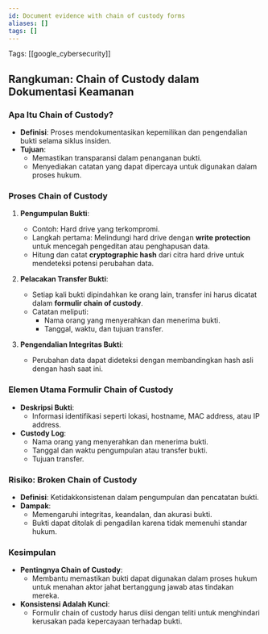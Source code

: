 ```yaml
---
id: Document evidence with chain of custody forms
aliases: []
tags: []
---
```


Tags: [[google_cybersecurity]]

## **Rangkuman: Chain of Custody dalam Dokumentasi Keamanan**

### **Apa Itu Chain of Custody?**
- **Definisi**: Proses mendokumentasikan kepemilikan dan pengendalian bukti selama siklus insiden.
- **Tujuan**:
  - Memastikan transparansi dalam penanganan bukti.
  - Menyediakan catatan yang dapat dipercaya untuk digunakan dalam proses hukum.

### **Proses Chain of Custody**
1. **Pengumpulan Bukti**:
   - Contoh: Hard drive yang terkompromi.
   - Langkah pertama: Melindungi hard drive dengan **write protection** untuk mencegah pengeditan atau penghapusan data.
   - Hitung dan catat **cryptographic hash** dari citra hard drive untuk mendeteksi potensi perubahan data.

2. **Pelacakan Transfer Bukti**:
   - Setiap kali bukti dipindahkan ke orang lain, transfer ini harus dicatat dalam **formulir chain of custody**.
   - Catatan meliputi:
     - Nama orang yang menyerahkan dan menerima bukti.
     - Tanggal, waktu, dan tujuan transfer.

3. **Pengendalian Integritas Bukti**:
   - Perubahan data dapat dideteksi dengan membandingkan hash asli dengan hash saat ini.

### **Elemen Utama Formulir Chain of Custody**
- **Deskripsi Bukti**:
  - Informasi identifikasi seperti lokasi, hostname, MAC address, atau IP address.
- **Custody Log**:
  - Nama orang yang menyerahkan dan menerima bukti.
  - Tanggal dan waktu pengumpulan atau transfer bukti.
  - Tujuan transfer.

### **Risiko: Broken Chain of Custody**
- **Definisi**: Ketidakkonsistenan dalam pengumpulan dan pencatatan bukti.
- **Dampak**:
  - Memengaruhi integritas, keandalan, dan akurasi bukti.
  - Bukti dapat ditolak di pengadilan karena tidak memenuhi standar hukum.

### **Kesimpulan**
- **Pentingnya Chain of Custody**:
  - Membantu memastikan bukti dapat digunakan dalam proses hukum untuk menahan aktor jahat bertanggung jawab atas tindakan mereka.
- **Konsistensi Adalah Kunci**:
  - Formulir chain of custody harus diisi dengan teliti untuk menghindari kerusakan pada kepercayaan terhadap bukti.
